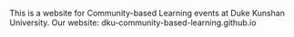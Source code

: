 This is a website for Community-based Learning events at Duke Kunshan University.
Our website: dku-community-based-learning.github.io
